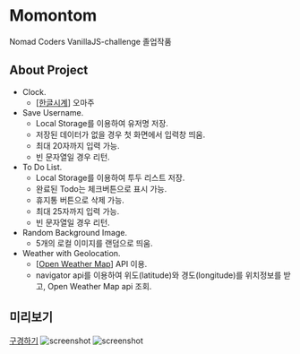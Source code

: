 # Momontom
Nomad Coders VanillaJS-challenge 졸업작품

## About Project
- Clock.
  - [[한글시계](https://hangulclock.today)] 오마주
- Save Username.
  - Local Storage를 이용하여 유저명 저장.
  - 저장된 데이터가 없을 경우 첫 화면에서 입력창 띄움.
  - 최대 20자까지 입력 가능.
  - 빈 문자열일 경우 리턴.
- To Do List.
  - Local Storage를 이용하여 투두 리스트 저장.
  - 완료된 Todo는 체크버튼으로 표시 가능.
  - 휴지통 버튼으로 삭제 가능.
  - 최대 25자까지 입력 가능.
  - 빈 문자열일 경우 리턴.
- Random Background Image.
  - 5개의 로컬 이미지를 랜덤으로 띄움.
- Weather with Geolocation.
  - [[Open Weather Map](https://rapidapi.com/community/api/open-weather-map)] API 이용.
  - navigator api를 이용하여 위도(latitude)와 경도(longitude)를 위치정보를 받고, Open Weather Map api 조회.

## 미리보기
[구경하기](https://hyegyeong310.github.io/momontom/)
![screenshot](https://user-images.githubusercontent.com/25483027/96351908-e8965700-10f9-11eb-8ebb-c1f8251c4f2c.png)
![screenshot](https://user-images.githubusercontent.com/25483027/96351910-eaf8b100-10f9-11eb-9751-48e8bfe41976.png)
